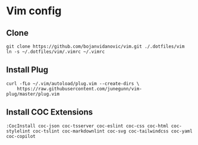 # Vim config

## Clone

```
git clone https://github.com/bojanvidanovic/vim.git ./.dotfiles/vim
ln -s ~/.dotfiles/vim/.vimrc ~/.vimrc
```

## Install Plug

```
curl -fLo ~/.vim/autoload/plug.vim --create-dirs \
    https://raw.githubusercontent.com/junegunn/vim-plug/master/plug.vim
```

## Install COC Extensions

```
:CocInstall coc-json coc-tsserver coc-eslint coc-css coc-html coc-stylelint coc-tslint coc-markdownlint coc-svg coc-tailwindcss coc-yaml coc-copilot
```
